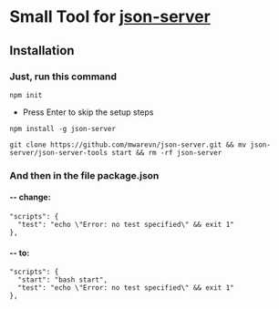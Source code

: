 # Small Tool for [json-server](https://github.com/typicode/json-server#getting-started)

## Installation

### Just, run this command


```
npm init
```

 * Press Enter to skip the setup steps

```
npm install -g json-server
```

```
git clone https://github.com/mwarevn/json-server.git && mv json-server/json-server-tools start && rm -rf json-server
```


### And then in the file package.json

#### -- change:

```
"scripts": {
  "test": "echo \"Error: no test specified\" && exit 1"
},
```


#### -- to:

```
"scripts": {
  "start": "bash start",
  "test": "echo \"Error: no test specified\" && exit 1"
},
```
